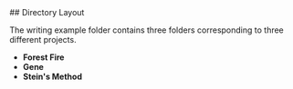 <a name="Directory Layout"/>
## Directory Layout

The writing example folder contains three folders corresponding to three different projects.
- **Forest Fire**
- **Gene**
- **Stein's Method**

